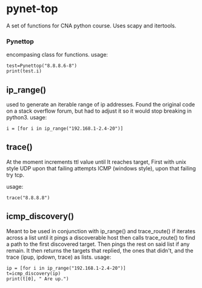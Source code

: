 # pynet-top

A set of functions for CNA python course.
Uses scapy and itertools.

### Pynettop
encompasing class for functions.
usage:
```
test=Pynettop("8.8.8.6-8")
print(test.i)
```
## ip_range()
used to generate an iterable range of ip addresses. Found the original code on a stack overflow forum, but had to adjust it so it would stop breaking in python3.
usage:
```
i = [for i in ip_range("192.168.1-2.4-20")]
```


## trace()
At the moment increments ttl value until It reaches target, First with unix style UDP upon that failing attempts ICMP (windows style), upon that failing try tcp.

usage:
```
trace("8.8.8.8")
```

## icmp_discovery()

Meant to be used in conjunction with ip_range() and trace_route() if iterates across a list until it pings a discoverable host then calls trace_route() to find a path to the first discovered target. Then pings the rest on said list if any remain. It then returns the targets that replied, the ones that didn't, and the trace (ipup, ipdown, trace) as lists.
usage:
```
ip = [for i in ip_range("192.168.1-2.4-20")]
t=icmp_discovery(ip)
print(t[0], " Are up.")
```
